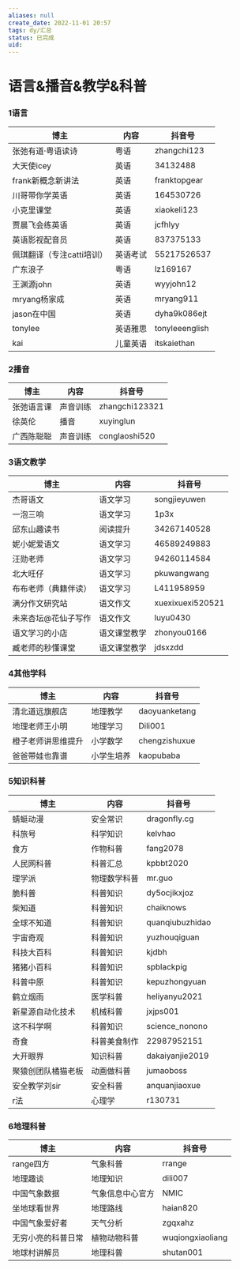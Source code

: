 ```yaml
---
aliases: null
create_date: 2022-11-01 20:57
tags: dy/汇总
status: 已完成
uid: 
---
```



# 语言&播音&教学&科普

### 1语言

| 博主 | 内容 | 抖音号 |
| --- | --- | --- |
| 张弛有道·粤语读诗 | 粤语 | zhangchi123 |
| 大天使icey | 英语 | 34132488 |
| frank新概念新讲法 | 英语 | franktopgear |
| 川哥带你学英语 | 英语 | 164530726 |
| 小克里课堂 | 英语 | xiaokeli123 |
| 贾晨飞会练英语 | 英语 | jcfhlyy |
| 英语影视配音员 | 英语 | 837375133 |
| 佩琪翻译（专注catti培训） | 英语考试 | 55217526537 |
| 广东浪子 | 粤语 | lz169167 |
| 王渊源john | 英语 | wyyjohn12 |
| mryang杨家成 | 英语 | mryang911 |
| jason在中国 | 英语 | dyha9k086ejt |
| tonylee | 英语雅思 | tonyleeenglish |
| kai | 儿童英语 | itskaiethan |

### 2播音

| 博主 | 内容 | 抖音号 |
| --- | --- | --- |
| 张弛语言课 | 声音训练 | zhangchi123321 |
| 徐英伦 | 播音 | xuyinglun |
| 广西陈聪聪 | 声音训练 | conglaoshi520 |

### 3语文教学

| 博主 | 内容 | 抖音号 |
| --- | --- | --- |
| 杰哥语文 | 语文学习 | songjieyuwen |
| 一泡三响 | 语文学习 | 1p3x |
| 邱东山趣读书 | 阅读提升 | 34267140528 |
| 妮小妮爱语文 | 语文学习 | 46589249883 |
| 汪勋老师 | 语文学习 | 94260114584 |
| 北大旺仔 | 语文学习 | pkuwangwang |
| 布布老师（典籍伴读） | 语文学习 | L411958959 |
| 满分作文研究站 | 语文作文 | xuexixuexi520521 |
| 未来杏坛@花仙子写作 | 语文作文 | luyu0430 |
| 语文学习的小店 | 语文课堂教学 | zhonyou0166 |
| 臧老师的秒懂课堂 | 语文课堂教学 | jdsxzdd |

### 4其他学科

| 博主 | 内容 | 抖音号 |
| --- | --- | --- |
| 清北道远旗舰店 | 地理教学 | daoyuanketang |
| 地理老师王小明 | 地理学习 | Dili001 |
| 橙子老师讲思维提升 | 小学数学 | chengzishuxue |
| 爸爸带娃也靠谱 | 小学生培养 | kaopubaba |

### 5知识科普

| 博主 | 内容 | 抖音号 |
| --- | --- | --- |
| 蜻蜓动漫 | 安全常识 | dragonfly.cg |
| 科旅号 | 科学知识 | kelvhao |
| 食方 | 作物科普 | fang2078 |
| 人民网科普 | 科普汇总 | kpbbt2020 |
| 理学派 | 物理数学科普 | mr.guo |
| 脆科普 | 科普知识 | dy5ocjikxjoz |
| 柴知道 | 科普知识 | chaiknows |
| 全球不知道 | 科普知识 | quanqiubuzhidao |
| 宇宙奇观 | 科普知识 | yuzhouqiguan |
| 科技大百科 | 科普知识 | kjdbh |
| 猪猪小百科 | 科普知识 | spblackpig |
| 科普中原 | 科普知识 | kepuzhongyuan |
| 鹤立烟雨 | 医学科普 | heliyanyu2021 |
| 新星源自动化技术 | 机械科普 | jxjps001 |
| 这不科学啊 | 科普知识 | science_nonono |
| 奇食 | 科普美食制作 | 22987952151 |
| 大开眼界 | 知识科普 | dakaiyanjie2019 |
| 聚猿创团队橘猫老板 | 动画做科普 | jumaoboss |
| 安全教学刘sir | 安全科普 | anquanjiaoxue |
| r法 | 心理学 | r130731 |

### 6地理科普

| 博主 | 内容 | 抖音号 |
| --- | --- | --- |
| range四方 | 气象科普 | rrange |
| 地理趣谈 | 地理知识 | dili007 |
| 中国气象数据 | 气象信息中心官方 | NMIC |
| 坐地球看世界 | 地理路线 | haian820 |
| 中国气象爱好者 | 天气分析 | zgqxahz |
| 无穷小亮的科普日常 | 植物动物科普 | wuqiongxiaoliang |
| 地球村讲解员 | 地理科普 | shutan001 |
